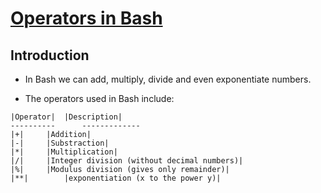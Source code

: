 # <ins>Operators in Bash</ins>

## Introduction
- In Bash we can add, multiply, divide and even exponentiate numbers.

- The operators used in Bash include:

```
|Operator|	|Description|
----------      -------------
|+|		|Addition|
|-|		|Substraction|
|*|		|Multiplication|
|/|		|Integer division (without decimal numbers)|
|%|		|Modulus division (gives only remainder)|
|**|		|exponentiation (x to the power y)|